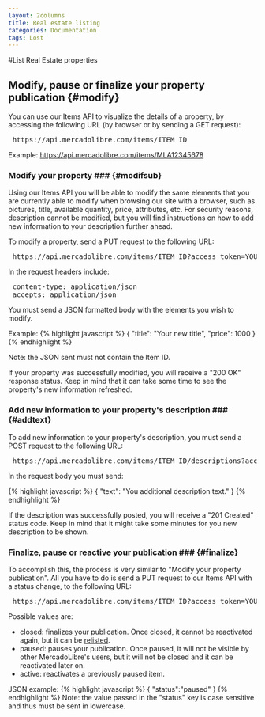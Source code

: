 ```yaml
---
layout: 2columns
title: Real estate listing
categories: Documentation
tags: Lost
---
```


#List Real Estate properties

Modify, pause or finalize your property publication {#modify}
---------------------------------------------------

You can use our Items API to visualize the details of a property, by accessing the following URL (by browser or by sending a GET request):

<pre class="terminal">
 https://api.mercadolibre.com/items/ITEM_ID
</pre>

Example: https://api.mercadolibre.com/items/MLA12345678

### Modify your property ### {#modifsub}

Using our Items API you will be able to modify the same elements that you are currently able to modify when browsing our site with a browser, such as pictures, title, available quantity, price, attributes, etc. For security reasons, description cannot be modified, but you will find instructions on how to add new information to your description further ahead.

To modify a property, send a PUT request to the following URL:

<pre class="terminal">
 https://api.mercadolibre.com/items/ITEM_ID?access_token=YOUR_ACCESS_TOKEN
</pre>

In the request headers include:
<pre class="terminal">
 content-type: application/json
 accepts: application/json 
</pre>

You must send a JSON formatted body with the elements you wish to modify.

Example:
{% highlight javascript %}
{ 
  "title": "Your new title",
  "price": 1000
}
{% endhighlight %}

Note: the JSON sent must not contain the Item ID.

If your property was successfully modified, you will receive a "200 OK" response status. Keep in mind that it can take some time to see the property's new information refreshed.

### Add new information to your property's description ### {#addtext}

To add new information to your property's description, you must send a POST request to the following URL:

<pre class="terminal">
 https://api.mercadolibre.com/items/ITEM_ID/descriptions?access_token=YOUR_ACCESS_TOKEN
</pre>

In the request body you must send:

{% highlight javascript %}
{
  "text": "You additional description text."
}
{% endhighlight %}

If the description was successfully posted, you will receive a "201 Created" status code. Keep in mind that it might take some minutes for you new description to be shown.

### Finalize, pause or reactive your publication ### {#finalize}

To accomplish this, the process is very similar to "Modify your property publication". All you have to do is send a PUT request to our Items API with a status change, to the following URL:

<pre class="terminal">
 https://api.mercadolibre.com/items/ITEM_ID?access_token=YOUR_ACCESS_TOKEN
</pre>

Possible values are:

- closed: finalizes your publication. Once closed, it cannot be reactivated again, but it can be [relisted](/res-relist).
- paused: pauses your publication. Once paused, it will not be visible by other MercadoLibre's users, but it will not be closed and it can be reactivated later on.
- active: reactivates a previously paused item.


JSON example:
{% highlight javascript %}
{
  "status":"paused"
}
{% endhighlight %}
Note: the value passed in the "status" key is case sensitive and thus must be sent in lowercase.
